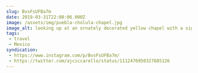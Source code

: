 ```yaml
---
slug: BvsFsUFBa7m
date: 2019-03-31T22:08:06.000Z
image: /assets/img/puebla-cholula-chapel.jpg
image_alt: looking up at an ornately decorated yellow chapel with a sign reading "santuario de la virgen de los remedios cholula puebla"
tags:
 - travel
 - Mexico 
syndication:
 - https://www.instagram.com/p/BvsFsUFBa7m/
 - https://twitter.com/ajciccarello/status/1112476950327685126
---
```

